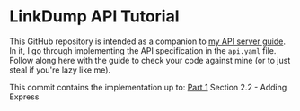 # LinkDump API Tutorial

This GitHub repository is intended as a companion to
[my API server guide](https://www.ravitadinada.com/blog/tech/linkdump-api-guide).
In it, I go through implementing the API specification in the `api.yaml` file.
Follow along here with the guide to check your code against mine (or to just
steal if you're lazy like me).

This commit contains the implementation up to:
[Part 1](https://www.ravitadinada.com/blog/tech/linkdump-api-guide-pt1) Section 2.2 - Adding Express
